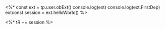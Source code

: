 <%*
const ext = tp.user.obExt()
console.log(ext)
console.log(ext.FirstDep)
extconst session = ext.helloWorld()
%>

<%* tR += session %> 